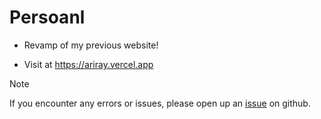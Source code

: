 # Persoanl

- Revamp of my previous website!

- Visit at https://ariray.vercel.app

> [!NOTE]  
> If you encounter any errors or issues, please open up an [issue](https://github.com/NotAriRay/personal/issues) on github.
